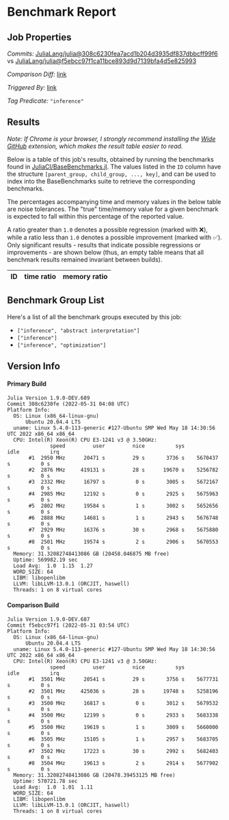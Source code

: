 # Benchmark Report

## Job Properties

*Commits:* [JuliaLang/julia@308c6230fea7acd1b204d3935df837dbbcff99f6](https://github.com/JuliaLang/julia/commit/308c6230fea7acd1b204d3935df837dbbcff99f6) vs [JuliaLang/julia@f5ebcc97f1ca11bce893d9d7139bfa4d5e825993](https://github.com/JuliaLang/julia/commit/f5ebcc97f1ca11bce893d9d7139bfa4d5e825993)

*Comparison Diff:* [link](https://github.com/JuliaLang/julia/compare/f5ebcc97f1ca11bce893d9d7139bfa4d5e825993..308c6230fea7acd1b204d3935df837dbbcff99f6)

*Triggered By:* [link](https://github.com/JuliaLang/julia/pull/45524)

*Tag Predicate:* `"inference"`

## Results

*Note: If Chrome is your browser, I strongly recommend installing the [Wide GitHub](https://chrome.google.com/webstore/detail/wide-github/kaalofacklcidaampbokdplbklpeldpj?hl=en)
extension, which makes the result table easier to read.*

Below is a table of this job's results, obtained by running the benchmarks found in
[JuliaCI/BaseBenchmarks.jl](https://github.com/JuliaCI/BaseBenchmarks.jl). The values
listed in the `ID` column have the structure `[parent_group, child_group, ..., key]`,
and can be used to index into the BaseBenchmarks suite to retrieve the corresponding
benchmarks.

The percentages accompanying time and memory values in the below table are noise tolerances. The "true"
time/memory value for a given benchmark is expected to fall within this percentage of the reported value.

A ratio greater than `1.0` denotes a possible regression (marked with :x:), while a ratio less
than `1.0` denotes a possible improvement (marked with :white_check_mark:). Only significant results - results
that indicate possible regressions or improvements - are shown below (thus, an empty table means that all
benchmark results remained invariant between builds).

| ID | time ratio | memory ratio |
|----|------------|--------------|

## Benchmark Group List

Here's a list of all the benchmark groups executed by this job:

- `["inference", "abstract interpretation"]`
- `["inference"]`
- `["inference", "optimization"]`

## Version Info

#### Primary Build

```
Julia Version 1.9.0-DEV.689
Commit 308c6230fe (2022-05-31 04:08 UTC)
Platform Info:
  OS: Linux (x86_64-linux-gnu)
      Ubuntu 20.04.4 LTS
  uname: Linux 5.4.0-113-generic #127-Ubuntu SMP Wed May 18 14:30:56 UTC 2022 x86_64 x86_64
  CPU: Intel(R) Xeon(R) CPU E3-1241 v3 @ 3.50GHz: 
              speed         user         nice          sys         idle          irq
       #1  2950 MHz      20471 s         29 s       3736 s    5670437 s          0 s
       #2  2876 MHz     419131 s         28 s      19670 s    5256782 s          0 s
       #3  2332 MHz      16797 s          0 s       3005 s    5672167 s          0 s
       #4  2985 MHz      12192 s          0 s       2925 s    5675963 s          0 s
       #5  2802 MHz      19584 s          1 s       3002 s    5652656 s          0 s
       #6  2888 MHz      14681 s          1 s       2943 s    5676748 s          0 s
       #7  2929 MHz      16376 s         30 s       2968 s    5675880 s          0 s
       #8  2501 MHz      19574 s          2 s       2906 s    5670553 s          0 s
  Memory: 31.32082748413086 GB (20458.046875 MB free)
  Uptime: 569982.19 sec
  Load Avg:  1.0  1.15  1.27
  WORD_SIZE: 64
  LIBM: libopenlibm
  LLVM: libLLVM-13.0.1 (ORCJIT, haswell)
  Threads: 1 on 8 virtual cores

```

#### Comparison Build

```
Julia Version 1.9.0-DEV.687
Commit f5ebcc97f1 (2022-05-31 03:54 UTC)
Platform Info:
  OS: Linux (x86_64-linux-gnu)
      Ubuntu 20.04.4 LTS
  uname: Linux 5.4.0-113-generic #127-Ubuntu SMP Wed May 18 14:30:56 UTC 2022 x86_64 x86_64
  CPU: Intel(R) Xeon(R) CPU E3-1241 v3 @ 3.50GHz: 
              speed         user         nice          sys         idle          irq
       #1  3501 MHz      20541 s         29 s       3756 s    5677731 s          0 s
       #2  3501 MHz     425036 s         28 s      19748 s    5258196 s          0 s
       #3  3500 MHz      16817 s          0 s       3012 s    5679532 s          0 s
       #4  3500 MHz      12199 s          0 s       2933 s    5683338 s          0 s
       #5  3500 MHz      19619 s          1 s       3009 s    5660000 s          0 s
       #6  3505 MHz      15105 s          1 s       2957 s    5683705 s          0 s
       #7  3502 MHz      17223 s         30 s       2992 s    5682403 s          0 s
       #8  3504 MHz      19613 s          2 s       2914 s    5677902 s          0 s
  Memory: 31.32082748413086 GB (20478.39453125 MB free)
  Uptime: 570721.78 sec
  Load Avg:  1.0  1.01  1.11
  WORD_SIZE: 64
  LIBM: libopenlibm
  LLVM: libLLVM-13.0.1 (ORCJIT, haswell)
  Threads: 1 on 8 virtual cores

```
